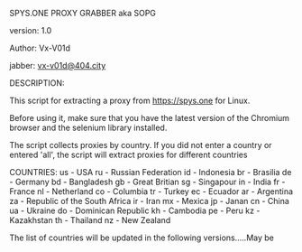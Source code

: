 SPYS.ONE PROXY GRABBER aka SOPG

version: 1.0

Author: Vx-V01d

jabber: vx-v01d@404.city




DESCRIPTION:

This script for extracting a proxy from https://spys.one for Linux.

Before using it, make sure that you have the latest version of the Chromium browser and the selenium library installed.

The script collects proxies by country. If you did not enter a country or entered 'all', the script will extract proxies for different countries

COUNTRIES:
us - USA
ru - Russian Federation
id - Indonesia
br - Brasilia
de - Germany
bd - Bangladesh
gb - Great Britian
sg - Singapour
in - India
fr - France
nl - Netherland
co - Columbia
tr - Turkey
ec - Ecuador
ar - Argentina
za - Republic of the South Africa
ir - Iran
mx - Mexica
jp - Janan
cn - China
ua - Ukraine
do - Dominican Republic
kh - Cambodia
pe - Peru
kz - Kazakhstan
th - Thailand
nz - New Zealand

The list of countries will be updated in the following versions.....May be
